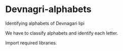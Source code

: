 # Devnagri-alphabets
Identifying alphabets of Devnagari lipi

We have to classify alphabets and identify each letter.

Import required libraries.
